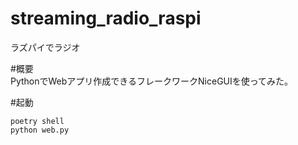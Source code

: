 # streaming_radio_raspi
ラズパイでラジオ

#概要  
PythonでWebアプリ作成できるフレークワークNiceGUIを使ってみた。  

#起動  
```
poetry shell  
python web.py
```
